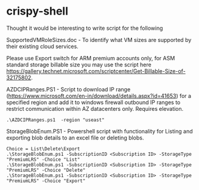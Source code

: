 # crispy-shell
Thought it would be interesting to write script for the following

SupportedVMRoleSizes.doc - To identify what VM sizes are supported by their existing cloud services. 

Please use Export switch for ARM premium accounts only, for ASM standard storage billable size you may use the script here https://gallery.technet.microsoft.com/scriptcenter/Get-Billable-Size-of-32175802.

AZDCIPRanges.PS1 - Script to download IP range (https://www.microsoft.com/en-in/download/details.aspx?id=41653) for a specified region and add it to windows firewall outbound IP ranges to restrict communication within AZ datacenters only. Requires elevation.

    .\AZDCIPRanges.ps1  -region "useast"



StorageBlobEnum.PS1 - Powershell script with functionality for Listing and exporting blob details to an excel file or deleting blobs. 
    
    Choice = List\Delete\Export
    .\StorageBlobEnum.ps1 -SubscriptionID <Subscription ID> -StorageType "PremiumLRS" -Choice "List"
    .\StorageBlobEnum.ps1 -SubscriptionID <Subscription ID> -StorageType "PremiumLRS" -Choice "Delete"
    .\StorageBlobEnum.ps1 -SubscriptionID <Subscription ID> -StorageType "PremiumLRS" -Choice "Export" 
